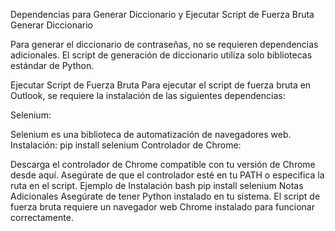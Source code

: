 Dependencias para Generar Diccionario y Ejecutar Script de Fuerza Bruta
Generar Diccionario

Para generar el diccionario de contraseñas, no se requieren dependencias adicionales. El script de generación de diccionario utiliza solo bibliotecas estándar de Python.

Ejecutar Script de Fuerza Bruta
Para ejecutar el script de fuerza bruta en Outlook, se requiere la instalación de las siguientes dependencias:

Selenium:

Selenium es una biblioteca de automatización de navegadores web.
Instalación: pip install selenium
Controlador de Chrome:

Descarga el controlador de Chrome compatible con tu versión de Chrome desde aquí.
Asegúrate de que el controlador esté en tu PATH o especifica la ruta en el script.
Ejemplo de Instalación
bash
pip install selenium
Notas Adicionales
Asegúrate de tener Python instalado en tu sistema.
El script de fuerza bruta requiere un navegador web Chrome instalado para funcionar correctamente.
